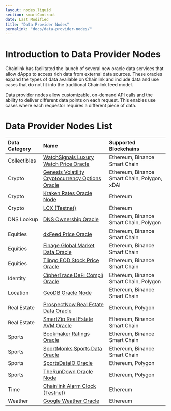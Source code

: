 ```yaml
---
layout: nodes.liquid
section: smartContract
date: Last Modified
title: "Data Provider Nodes"
permalink: "docs/data-provider-nodes/"
---
```

# Introduction to Data Provider Nodes

Chainlink has facilitated the launch of several new oracle data services that allow dApps to access rich data from external data sources. These oracles expand the types of data available on Chainlink and include data and use cases that do not fit into the traditional Chainlink feed model.

Data provider nodes allow customizable, on-demand API calls and the ability to deliver different data points on each request. This enables use cases where each requestor requires a different piece of data.

# Data Provider Nodes List

| Data Category | Name                                                                                                                        | Supported Blockchains                        |
| :------------ | :-------------------------------------------------------------------------------------------------------------------------- | :------------------------------------------- |
| Collectibles  | [WatchSignals Luxury Watch Price Oracle](https://market.link/data-providers/f76be519-e41e-48a0-9430-47319eda0f43)           | Ethereum, Binance Smart Chain                |
| Crypto        | [Genesis Volatility Cryptocurrency Options Oracle](https://market.link/data-providers/9a9dfca2-6a47-4d12-a095-2224beec8c41) | Ethereum, Binance Smart Chain, Polygon, xDAI |
| Crypto        | [Kraken Rates Oracle Node](../kraken-rates-oracle-node)                                                                     | Ethereum                                     |
| Crypto        | [LCX (Testnet)](../lcx-testnet)                                                                                             | Ethereum                                     |
| DNS Lookup    | [DNS Ownership Oracle](../dns-ownership-oracle)                                                                             | Ethereum, Binance Smart Chain, Polygon       |
| Equities      | [dxFeed Price Oracle](https://market.link/data-providers/eb5c92a8-6093-4657-9a68-a6d10719946e)                              | Ethereum, Binance Smart Chain                |
| Equities      | [Finage Global Market Data Oracle](https://market.link/data-providers/c5c21570-04cb-480b-a4c4-5254b86251ee)                 | Ethereum, Binance Smart Chain                |
| Equities      | [Tiingo EOD Stock Price Oracle](https://market.link/data-providers/f6564cff-68a8-49f0-92b4-17f5cd76b178)                    | Ethereum, Binance Smart Chain                |
| Identity      | [CipherTrace DeFi Compli Oracle](https://market.link/data-providers/57a9cf23-fc11-45e7-ba5b-18975e4562cf)                   | Ethereum, Binance Smart Chain, Polygon       |
| Location      | [GeoDB Oracle Node](https://market.link/data-providers/929200a7-c4e8-47b2-a13d-06798716bb93)                                | Ethereum, Binance Smart Chain                |
| Real Estate   | [ProspectNow Real Estate Data Oracle](https://market.link/data-providers/804f9733-09d4-4a3f-8e16-9477b7e4fd18)              | Ethereum, Polygon                            |
| Real Estate   | [SmartZip Real Estate AVM Oracle](https://market.link/data-providers/7c5a6a8c-5008-4f5f-8914-6264f45bff61)                  | Ethereum, Binance Smart Chain                |
| Sports        | [Bookmaker Ratings Oracle](https://market.link/data-providers/3620ffd3-d6be-4ede-961c-9f9fd91a5b84)                         | Ethereum, Binance Smart Chain                |
| Sports        | [SportMonks Sports Data Oracle](https://market.link/data-providers/fa1019e0-e0bc-4538-8b7a-3f490d28423b)                    | Ethereum, Binance Smart Chain                |
| Sports        | [SportsDataIO Oracle](https://market.link/data-providers/5fcd7b71-33aa-4679-bc70-75d3ebe01c04)                              | Ethereum, Polygon                            |
| Sports        | [TheRunDown Oracle Node](https://market.link/data-providers/098c3c5e-811d-4b8a-b2e3-d1806909c7d7)                           | Ethereum, Polygon                            |
| Time          | [Chainlink Alarm Clock (Testnet)](../chainlink-alarm-clock)                                                                 | Ethereum                                     |
| Weather       | [Google Weather Oracle](../google-weather)                                                                                  | Ethereum                                     |
